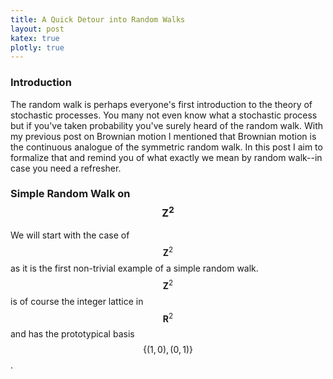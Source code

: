 ```yaml
---
title: A Quick Detour into Random Walks
layout: post
katex: true
plotly: true
---
```


### Introduction

The random walk is perhaps everyone's first introduction to the theory of stochastic processes. You many not even know what a stochastic process but if you've taken probability you've surely heard of the random walk. With my previous post on Brownian motion I mentioned that Brownian motion is the continuous analogue of the symmetric random walk. In this post I aim to formalize that and remind you of what exactly we mean by random walk--in case you need a refresher.

### Simple Random Walk on $$\mathbf{Z}^2$$

We will start with the case of $$\mathbf{Z}^2$$ as it is the first non-trivial example of a simple random walk. $$\mathbf{Z}^2$$ is of course the integer lattice in $$\mathbf{R}^2$$ and has the prototypical basis $$\{(1,0),(0,1)\}$$.
